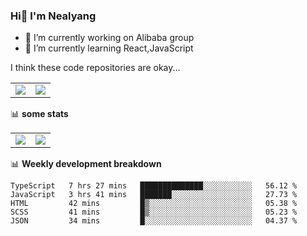 ### Hi👋 I'm Nealyang

- 🔭 I’m currently working on Alibaba group
- 🌱 I’m currently learning React,JavaScript


I think these code repositories are okay...

<table>
  <tbody>
    <tr>
      <td>
        <a href="https://github.com/Nealyang/React-Express-Blog-Demo">
          <img align="center" src="https://github-readme-stats.vercel.app/api/pin/?username=Nealyang&repo=React-Express-Blog-Demo&theme=chartreuse-dark" />
        </a>
      </td>
       <td>
        <a href="https://github.com/Nealyang/PersonalBlog">
          <img align="center" src="https://github-readme-stats.vercel.app/api/pin/?username=Nealyang&repo=PersonalBlog&theme=chartreuse-dark" />
        </a>
      </td>
    </tr>
  </tbody>
</table>

📊 **some stats**


<table>
  <tbody>
    <tr>
      <td>
          <img align="center" src="https://github-readme-stats.vercel.app/api?username=Nealyang&theme=chartreuse-dark&show_icons=true" />
      </td>
       <td>
          <img align="center" src="https://github-readme-stats.vercel.app/api/top-langs/?username=Nealyang&theme=chartreuse-dark" />
      </td>
    </tr>
  </tbody>
</table>

📊 **Weekly development breakdown**

<!--START_SECTION:waka-->
```text
TypeScript   7 hrs 27 mins   ██████████████░░░░░░░░░░░   56.12 % 
JavaScript   3 hrs 41 mins   ███████░░░░░░░░░░░░░░░░░░   27.73 % 
HTML         42 mins         █▒░░░░░░░░░░░░░░░░░░░░░░░   05.38 % 
SCSS         41 mins         █▒░░░░░░░░░░░░░░░░░░░░░░░   05.23 % 
JSON         34 mins         █░░░░░░░░░░░░░░░░░░░░░░░░   04.37 % 
```
<!--END_SECTION:waka-->
